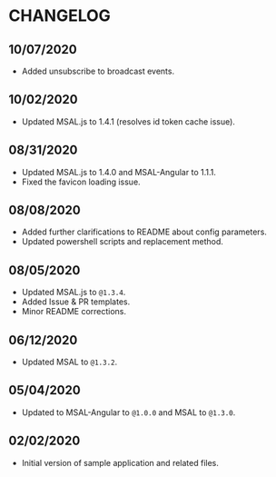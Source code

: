 # CHANGELOG

## 10/07/2020

* Added unsubscribe to broadcast events.

## 10/02/2020

* Updated MSAL.js to 1.4.1 (resolves id token cache issue).

## 08/31/2020

* Updated MSAL.js to 1.4.0 and MSAL-Angular to 1.1.1.
* Fixed the favicon loading issue.

## 08/08/2020

* Added further clarifications to README about config parameters.
* Updated powershell scripts and replacement method.

## 08/05/2020

* Updated MSAL.js to `@1.3.4`.
* Added Issue & PR templates.
* Minor README corrections.

## 06/12/2020

* Updated MSAL to `@1.3.2`.

## 05/04/2020

* Updated to MSAL-Angular to `@1.0.0` and MSAL to `@1.3.0`.

## 02/02/2020

* Initial version of sample application and related files.
